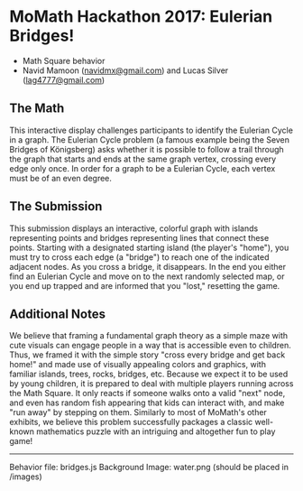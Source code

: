 # MoMath Hackathon 2017: Eulerian Bridges!

- Math Square behavior
- Navid Mamoon (navidmx@gmail.com) and Lucas Silver (lag4777@gmail.com)

## The Math

This interactive display challenges participants to identify the Eulerian Cycle in a graph. The Eulerian Cycle problem (a famous example being the Seven Bridges of Königsberg) asks whether it is possible to follow a trail through the graph that starts and ends at the same graph vertex, crossing every edge only once. In order for a graph to be a Eulerian Cycle, each vertex must be of an even degree.

## The Submission

This submission displays an interactive, colorful graph with islands representing points and bridges representing lines that connect these points. Starting with a designated starting island (the player's "home"), you must try to cross each edge (a "bridge") to reach one of the indicated adjacent nodes. As you cross a bridge, it disappears. In the end you either find an Eulerian Cycle and move on to the next randomly selected map, or you end up trapped and are informed that you "lost," resetting the game.

## Additional Notes

We believe that framing a fundamental graph theory as a simple maze with cute visuals can engage people in a way that is accessible even to children. Thus, we framed it with the simple story "cross every bridge and get back home!" and made use of visually appealing colors and graphics, with familiar islands, trees, rocks, bridges, etc.
Because we expect it to be used by young children, it is prepared to deal with multiple players running across the Math Square. It only reacts if someone walks onto a valid "next" node, and even has random fish appearing that kids can interact with, and make "run away" by stepping on them.
Similarly to most of MoMath's other exhibits, we believe this problem successfully packages a classic well-known mathematics puzzle with an intriguing and altogether fun to play game!

---

Behavior file: bridges.js
Background Image: water.png (should be placed in /images)
